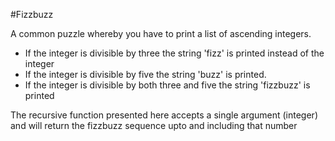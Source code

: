 #Fizzbuzz

A common puzzle whereby you have to print a list of ascending integers.
* If the integer is divisible by three the string 'fizz' is printed instead of the integer
* If the integer is divisible by five the string 'buzz' is printed.
* If the integer is divisible by both three and five the string 'fizzbuzz' is printed

The recursive function presented here accepts a single argument (integer) and will return the fizzbuzz sequence
upto and including that number
